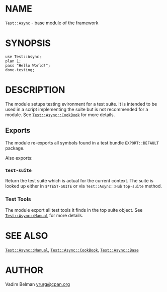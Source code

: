 NAME
====

`Test::Async` - base module of the framework

SYNOPSIS
========

    use Test::Async;
    plan 1;
    pass "Hello World!";
    done-testing;

DESCRIPTION
===========

The module setups testing evironment for a test suite. It is intended to be used in a script implementing the suite but is not recommended for a module. See [`Test::Async::CookBook`](https://github.com/vrurg/raku-Test-Async/blob/v0.0.12/docs/md/Test/Async/CookBook.md) for more details.

Exports
-------

The module re-exports all symbols found in a test bundle `EXPORT::DEFAULT` package.

Also exports:

### `test-suite`

Return the test suite which is actual for the current context. The suite is looked up either in `$*TEST-SUITE` or via `Test::Async::Hub` `top-suite` method.

### Test Tools

The module export all test tools it finds in the top suite object. See [`Test::Async::Manual`](https://github.com/vrurg/raku-Test-Async/blob/v0.0.12/docs/md/Test/Async/Manual.md) for more details.

SEE ALSO
========

[`Test::Async::Manual`](https://github.com/vrurg/raku-Test-Async/blob/v0.0.12/docs/md/Test/Async/Manual.md), [`Test::Async::CookBook`](https://github.com/vrurg/raku-Test-Async/blob/v0.0.12/docs/md/Test/Async/CookBook.md), [`Test::Async::Base`](https://github.com/vrurg/raku-Test-Async/blob/v0.0.12/docs/md/Test/Async/Base.md)

AUTHOR
======

Vadim Belman <vrurg@cpan.org>

